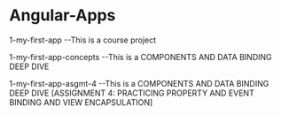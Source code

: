 # Angular-Apps
1-my-first-app
--This is a course project

1-my-first-app-concepts
--This is a COMPONENTS AND DATA BINDING DEEP DIVE

1-my-first-app-asgmt-4
--This is a COMPONENTS AND DATA BINDING DEEP DIVE [ASSIGNMENT 4: PRACTICING PROPERTY AND EVENT BINDING AND VIEW ENCAPSULATION]
